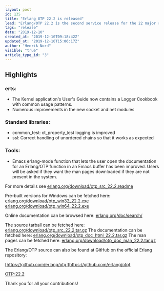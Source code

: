 ```yaml
---
layout: post
id: 135
title: "Erlang OTP 22.2 is released"
lead: "Erlang/OTP 22.2 is the second service release for the 22 major release with mostly bugfixes and improvements"
tags: "release"
date: "2019-12-10"
created_at: "2019-12-10T09:18:42Z"
updated_at: "2019-12-10T15:06:17Z"
author: "Henrik Nord"
visible: "true"
article_type_id: "3"
---
```


## Highlights

### erts:
* The Kernel application's User's Guide now contains a Logger Cookbook with common usage patterns.
* Numerous improvements in the new socket and net modules

### Standard libraries:
* common_test: ct_property_test logging is improved
* ssl: Correct handling of unordered chains so that it works as expected

### Tools:
* Emacs erlang-mode function that lets the user open the documentation for an Erlang/OTP function in an Emacs buffer has been improved. Users will be asked if they want the man pages downloaded if they are not present in the system.

For more details see
[erlang.org/download/otp_src_22.2.readme](https://erlang.org/download/otp_src_22.2.readme)

Pre-built versions for Windows can be fetched here:
[erlang.org/download/otp_win32_22.2.exe](https://erlang.org/download/otp_win32_22.2.exe)
[erlang.org/download/otp_win64_22.2.exe](https://erlang.org/download/otp_win64_22.2.exe)

Online documentation can be browsed here:
[erlang.org/doc/search/](/doc/search/)

The source tarball can be fetched here:
[erlang.org/download/otp_src_22.2.tar.gz](https://erlang.org/download/otp_src_22.2.tar.gz)
 The documentation can be fetched here:
[erlang.org/download/otp_doc_html_22.2.tar.gz](https://erlang.org/download/otp_doc_html_22.2.tar.gz)
 The man pages can be fetched here:
[erlang.org/download/otp_doc_man_22.2.tar.gz](https://erlang.org/download/otp_doc_man_22.2.tar.gz)

The Erlang/OTP source can also be found at GitHub on the official Erlang repository:

[https://github.com/erlang/otp](https://github.com/erlang/otp)

[OTP-22.2](https://github.com/erlang/otp/releases/tag/OTP-22.2)

Thank you for all your contributions!
